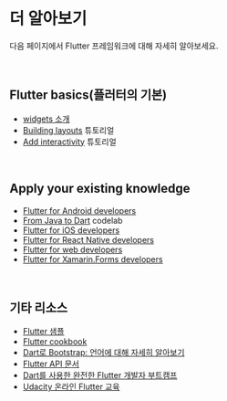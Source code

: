# 더 알아보기  

다음 페이지에서 Flutter 프레임워크에 대해 자세히 알아보세요. 

<br/>

## Flutter basics(플러터의 기본)
* [widgets 소개](https://docs.flutter.dev/development/ui/widgets-intro)
* [Building layouts](https://docs.flutter.dev/development/ui/layout/tutorial) 튜토리얼
* [Add interactivity](https://docs.flutter.dev/development/ui/interactive) 튜토리얼  

<br/>

## Apply your existing knowledge

* [Flutter for Android developers](https://docs.flutter.dev/get-started/flutter-for/android-devs)
* [From Java to Dart](https://developers.google.com/codelabs/from-java-to-dart#0) codelab
* [Flutter for iOS developers](https://docs.flutter.dev/get-started/flutter-for/ios-devs)
* [Flutter for React Native developers](https://docs.flutter.dev/get-started/flutter-for/react-native-devs)
* [Flutter for web developers](https://docs.flutter.dev/get-started/flutter-for/web-devs)
* [Flutter for Xamarin.Forms developers](https://docs.flutter.dev/get-started/flutter-for/xamarin-forms-devs)

<br/>

## 기타 리소스
* [Flutter 샘플](https://flutter.github.io/samples/#)
* [Flutter cookbook](https://docs.flutter.dev/cookbook)
* [Dart로 Bootstrap: 언어에 대해 자세히 알아보기](https://docs.flutter.dev/resources/bootstrap-into-dart)
* [Flutter API 문서](https://api.flutter.dev/)
* [Dart를 사용한 완전한 Flutter 개발자 부트캠프](https://www.appbrewery.co/p/flutter-development-bootcamp-with-dart)
* [Udacity 온라인 Flutter 교육](https://www.udacity.com/courses/all)